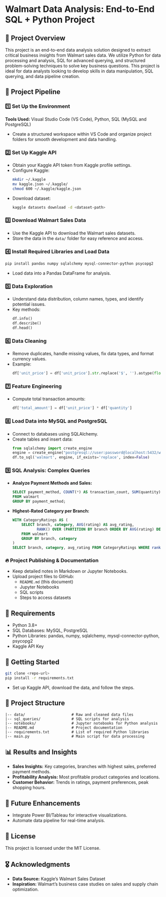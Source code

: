 # Walmart Data Analysis: End-to-End SQL + Python Project 

## 📌 Project Overview
This project is an end-to-end data analysis solution designed to extract critical business insights from Walmart sales data. We utilize Python for data processing and analysis, SQL for advanced querying, and structured problem-solving techniques to solve key business questions. This project is ideal for data analysts looking to develop skills in data manipulation, SQL querying, and data pipeline creation.

## 📂 Project Pipeline
### 1️⃣ Set Up the Environment
**Tools Used:** Visual Studio Code (VS Code), Python, SQL (MySQL and PostgreSQL)
- Create a structured workspace within VS Code and organize project folders for smooth development and data handling.

### 2️⃣ Set Up Kaggle API
- Obtain your Kaggle API token from Kaggle profile settings.
- Configure Kaggle:
  ```sh
  mkdir ~/.kaggle
  mv kaggle.json ~/.kaggle/
  chmod 600 ~/.kaggle/kaggle.json
  ```
- Download dataset:
  ```sh
  kaggle datasets download -d <dataset-path>
  ```

### 3️⃣ Download Walmart Sales Data
- Use the Kaggle API to download the Walmart sales datasets.
- Store the data in the `data/` folder for easy reference and access.

### 4️⃣ Install Required Libraries and Load Data
```sh
pip install pandas numpy sqlalchemy mysql-connector-python psycopg2
```
- Load data into a Pandas DataFrame for analysis.

### 5️⃣ Data Exploration
- Understand data distribution, column names, types, and identify potential issues.
- Key methods:
  ```python
  df.info()
  df.describe()
  df.head()
  ```

### 6️⃣ Data Cleaning
- Remove duplicates, handle missing values, fix data types, and format currency values.
- Example:
  ```python
  df['unit_price'] = df['unit_price'].str.replace('$', '').astype(float)
  ```

### 7️⃣ Feature Engineering
- Compute total transaction amounts:
  ```python
  df['total_amount'] = df['unit_price'] * df['quantity']
  ```

### 8️⃣ Load Data into MySQL and PostgreSQL
- Connect to databases using SQLAlchemy.
- Create tables and insert data:
  ```python
  from sqlalchemy import create_engine
  engine = create_engine("postgresql://user:password@localhost:5432/walmart_db")
  df.to_sql('walmart', engine, if_exists='replace', index=False)
  ```

### 9️⃣ SQL Analysis: Complex Queries
- **Analyze Payment Methods and Sales:**
  ```sql
  SELECT payment_method, COUNT(*) AS transaction_count, SUM(quantity) AS total_items_sold
  FROM walmart
  GROUP BY payment_method;
  ```
- **Highest-Rated Category per Branch:**
  ```sql
  WITH CategoryRatings AS (
      SELECT branch, category, AVG(rating) AS avg_rating,
             RANK() OVER (PARTITION BY branch ORDER BY AVG(rating) DESC) AS rank
      FROM walmart
      GROUP BY branch, category
  )
  SELECT branch, category, avg_rating FROM CategoryRatings WHERE rank = 1;
  ```

### 🔥 Project Publishing & Documentation
- Keep detailed notes in Markdown or Jupyter Notebooks.
- Upload project files to GitHub:
  - `README.md` (this document)
  - Jupyter Notebooks
  - SQL scripts
  - Steps to access datasets

## 📌 Requirements
- Python 3.8+
- SQL Databases: MySQL, PostgreSQL
- Python Libraries: pandas, numpy, sqlalchemy, mysql-connector-python, psycopg2
- Kaggle API Key

## 🚀 Getting Started
```sh
git clone <repo-url>
pip install -r requirements.txt
```
- Set up Kaggle API, download the data, and follow the steps.

## 📂 Project Structure
```
|-- data/                     # Raw and cleaned data files
|-- sql_queries/              # SQL scripts for analysis
|-- notebooks/                # Jupyter notebooks for Python analysis
|-- README.md                 # Project documentation
|-- requirements.txt          # List of required Python libraries
|-- main.py                   # Main script for data processing
```

## 📊 Results and Insights
- **Sales Insights:** Key categories, branches with highest sales, preferred payment methods.
- **Profitability Analysis:** Most profitable product categories and locations.
- **Customer Behavior:** Trends in ratings, payment preferences, peak shopping hours.

## 🔮 Future Enhancements
- Integrate Power BI/Tableau for interactive visualizations.
- Automate data pipeline for real-time analysis.

## 📜 License
This project is licensed under the MIT License.

## 🎖️ Acknowledgments
- **Data Source:** Kaggle’s Walmart Sales Dataset
- **Inspiration:** Walmart’s business case studies on sales and supply chain optimization.
